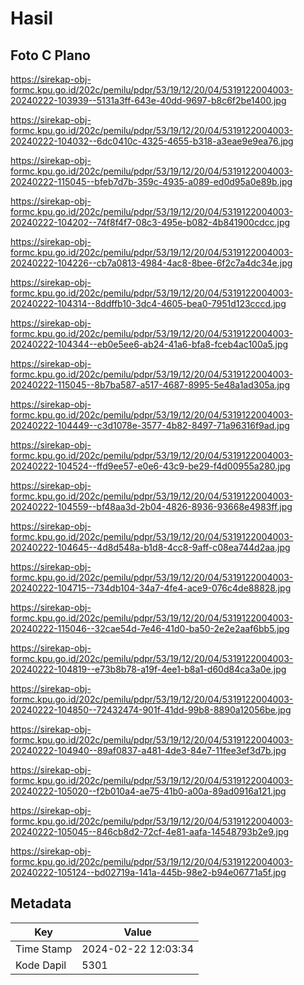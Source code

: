 # Hasil

## Foto C Plano

https://sirekap-obj-formc.kpu.go.id/202c/pemilu/pdpr/53/19/12/20/04/5319122004003-20240222-103939--5131a3ff-643e-40dd-9697-b8c6f2be1400.jpg

https://sirekap-obj-formc.kpu.go.id/202c/pemilu/pdpr/53/19/12/20/04/5319122004003-20240222-104032--6dc0410c-4325-4655-b318-a3eae9e9ea76.jpg

https://sirekap-obj-formc.kpu.go.id/202c/pemilu/pdpr/53/19/12/20/04/5319122004003-20240222-115045--bfeb7d7b-359c-4935-a089-ed0d95a0e89b.jpg

https://sirekap-obj-formc.kpu.go.id/202c/pemilu/pdpr/53/19/12/20/04/5319122004003-20240222-104202--74f8f4f7-08c3-495e-b082-4b841900cdcc.jpg

https://sirekap-obj-formc.kpu.go.id/202c/pemilu/pdpr/53/19/12/20/04/5319122004003-20240222-104226--cb7a0813-4984-4ac8-8bee-6f2c7a4dc34e.jpg

https://sirekap-obj-formc.kpu.go.id/202c/pemilu/pdpr/53/19/12/20/04/5319122004003-20240222-104314--8ddffb10-3dc4-4605-bea0-7951d123cccd.jpg

https://sirekap-obj-formc.kpu.go.id/202c/pemilu/pdpr/53/19/12/20/04/5319122004003-20240222-104344--eb0e5ee6-ab24-41a6-bfa8-fceb4ac100a5.jpg

https://sirekap-obj-formc.kpu.go.id/202c/pemilu/pdpr/53/19/12/20/04/5319122004003-20240222-115045--8b7ba587-a517-4687-8995-5e48a1ad305a.jpg

https://sirekap-obj-formc.kpu.go.id/202c/pemilu/pdpr/53/19/12/20/04/5319122004003-20240222-104449--c3d1078e-3577-4b82-8497-71a96316f9ad.jpg

https://sirekap-obj-formc.kpu.go.id/202c/pemilu/pdpr/53/19/12/20/04/5319122004003-20240222-104524--ffd9ee57-e0e6-43c9-be29-f4d00955a280.jpg

https://sirekap-obj-formc.kpu.go.id/202c/pemilu/pdpr/53/19/12/20/04/5319122004003-20240222-104559--bf48aa3d-2b04-4826-8936-93668e4983ff.jpg

https://sirekap-obj-formc.kpu.go.id/202c/pemilu/pdpr/53/19/12/20/04/5319122004003-20240222-104645--4d8d548a-b1d8-4cc8-9aff-c08ea744d2aa.jpg

https://sirekap-obj-formc.kpu.go.id/202c/pemilu/pdpr/53/19/12/20/04/5319122004003-20240222-104715--734db104-34a7-4fe4-ace9-076c4de88828.jpg

https://sirekap-obj-formc.kpu.go.id/202c/pemilu/pdpr/53/19/12/20/04/5319122004003-20240222-115046--32cae54d-7e46-41d0-ba50-2e2e2aaf6bb5.jpg

https://sirekap-obj-formc.kpu.go.id/202c/pemilu/pdpr/53/19/12/20/04/5319122004003-20240222-104819--e73b8b78-a19f-4ee1-b8a1-d60d84ca3a0e.jpg

https://sirekap-obj-formc.kpu.go.id/202c/pemilu/pdpr/53/19/12/20/04/5319122004003-20240222-104850--72432474-901f-41dd-99b8-8890a12056be.jpg

https://sirekap-obj-formc.kpu.go.id/202c/pemilu/pdpr/53/19/12/20/04/5319122004003-20240222-104940--89af0837-a481-4de3-84e7-11fee3ef3d7b.jpg

https://sirekap-obj-formc.kpu.go.id/202c/pemilu/pdpr/53/19/12/20/04/5319122004003-20240222-105020--f2b010a4-ae75-41b0-a00a-89ad0916a121.jpg

https://sirekap-obj-formc.kpu.go.id/202c/pemilu/pdpr/53/19/12/20/04/5319122004003-20240222-105045--846cb8d2-72cf-4e81-aafa-14548793b2e9.jpg

https://sirekap-obj-formc.kpu.go.id/202c/pemilu/pdpr/53/19/12/20/04/5319122004003-20240222-105124--bd02719a-141a-445b-98e2-b94e06771a5f.jpg


## Metadata

| Key        | Value               |
| ---------- | ------------------- |
| Time Stamp | 2024-02-22 12:03:34 |
| Kode Dapil | 5301                |



